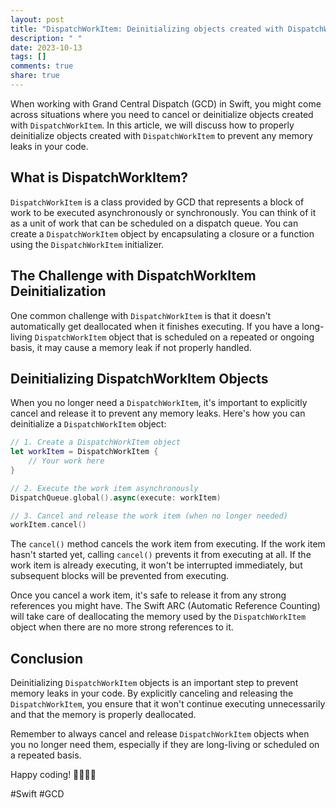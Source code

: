 ```yaml
---
layout: post
title: "DispatchWorkItem: Deinitializing objects created with DispatchWorkItem"
description: " "
date: 2023-10-13
tags: []
comments: true
share: true
---
```


When working with Grand Central Dispatch (GCD) in Swift, you might come across situations where you need to cancel or deinitialize objects created with `DispatchWorkItem`. In this article, we will discuss how to properly deinitialize objects created with `DispatchWorkItem` to prevent any memory leaks in your code.

## What is DispatchWorkItem?

`DispatchWorkItem` is a class provided by GCD that represents a block of work to be executed asynchronously or synchronously. You can think of it as a unit of work that can be scheduled on a dispatch queue. You can create a `DispatchWorkItem` object by encapsulating a closure or a function using the `DispatchWorkItem` initializer.

## The Challenge with DispatchWorkItem Deinitialization

One common challenge with `DispatchWorkItem` is that it doesn't automatically get deallocated when it finishes executing. If you have a long-living `DispatchWorkItem` object that is scheduled on a repeated or ongoing basis, it may cause a memory leak if not properly handled.

## Deinitializing DispatchWorkItem Objects

When you no longer need a `DispatchWorkItem`, it's important to explicitly cancel and release it to prevent any memory leaks. Here's how you can deinitialize a `DispatchWorkItem` object:

```swift
// 1. Create a DispatchWorkItem object
let workItem = DispatchWorkItem {
    // Your work here
}

// 2. Execute the work item asynchronously
DispatchQueue.global().async(execute: workItem)

// 3. Cancel and release the work item (when no longer needed)
workItem.cancel()
```

The `cancel()` method cancels the work item from executing. If the work item hasn't started yet, calling `cancel()` prevents it from executing at all. If the work item is already executing, it won't be interrupted immediately, but subsequent blocks will be prevented from executing.

Once you cancel a work item, it's safe to release it from any strong references you might have. The Swift ARC (Automatic Reference Counting) will take care of deallocating the memory used by the `DispatchWorkItem` object when there are no more strong references to it.

## Conclusion

Deinitializing `DispatchWorkItem` objects is an important step to prevent memory leaks in your code. By explicitly canceling and releasing the `DispatchWorkItem`, you ensure that it won't continue executing unnecessarily and that the memory is properly deallocated.

Remember to always cancel and release `DispatchWorkItem` objects when you no longer need them, especially if they are long-living or scheduled on a repeated basis.

Happy coding! 👩‍💻👨‍💻

\#Swift #GCD
